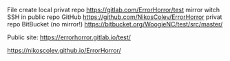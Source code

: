 File create local
privat repo
https://gitlab.com/ErrorHorror/test
mirror witch SSH in public repo GitHub
https://github.com/NikosColev/ErrorHorror
privat repo BitBucket (no mirror!)
https://bitbucket.org/WoogieNC/test/src/master/

Public site:
https://errorhorror.gitlab.io/test/

https://nikoscolev.github.io/ErrorHorror/



